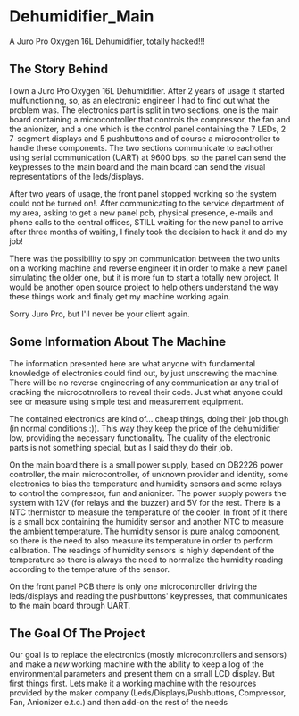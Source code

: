 # Dehumidifier_Main
A Juro Pro Oxygen 16L Dehumidifier, totally hacked!!!

## The Story Behind
I own a Juro Pro Oxygen 16L Dehumidifier. After 2 years of usage it started mulfunctioning,
so, as an electronic engineer I had to find out what the problem was.
The electronics part is split in two sections, one is the main board containing a microcontroller
that controls the compressor, the fan and the anionizer, and a one which is the control panel
containing the 7 LEDs, 2 7-segment displays and 5 pushbuttons and of course a microcontroller to
handle these components. The two sections communicate to eachother using serial communication
(UART) at 9600 bps, so the panel can send the keypresses to the main board and the main board can
send the visual representations of the leds/displays.

After two years of usage, the front panel stopped working so the system could not be turned on!.
After communicating to the service department of my area, asking to get a new panel pcb, physical
presence, e-mails and phone calls to the central offices, STILL waiting for the new panel to
arrive after three months of waiting, I finaly took the decision to hack it and do my job!

There was the possibility to spy on communication between the two units on a working machine and
reverse engineer it in order to make a new panel simulating the older one, but it is more fun to
start a totally new project. It would be another open source project to help others understand
the way these things work and finaly get my machine working again.

Sorry Juro Pro, but I'll never be your client again.

## Some Information About The Machine
The information presented here are what anyone with fundamental knowledge of electronics could
find out, by just unscrewing the machine. There will be no reverse engineering of any
communication ar any trial of cracking the microcotnrollers to reveal their code. Just what
anyone could see or measure using simple test and measurement equipment.

The contained electronics are kind of... cheap things, doing their job though (in normal
conditions :)). This way they keep the price of the dehumidifier low, providing the necessary
functionality. The quality of the electronic parts is not something special, but as I said they
do their job.

On the main board there is a small power supply, based on OB2226 power controller, the main
microcontroller, of unknown provider and identity, some electronics to bias the temperature and
humidity sensors and some relays to control the compressor, fun and anionizer. The power supply
powers the system with 12V (for relays and the buzzer) and 5V for the rest. There is a NTC
thermistor to measure the temperature of the cooler. In front of it there is a small box
containing the humidity sensor and another NTC to measure the ambient temperature. The humidity
sensor is pure analog component, so there is the need to also measure its temperature in order
to perform calibration. The readings of humidity sensors is highly dependent of the temperature
so there is always the need to normalize the humidity reading according to the temperature of
the sensor.

On the front panel PCB there is only one microcontroller driving the leds/displays and reading
the pushbuttons' keypresses, that communicates to the main board through UART.

## The Goal Of The Project
Our goal is to replace the electronics (mostly microcontrollers and sensors) and make a _new_
working machine with the ability to keep a log of the environmental parameters and present them
on a small LCD display. But first things first. Lets make it a working machine with the
resources provided by the maker company (Leds/Displays/Pushbuttons, Compressor, Fan, Anionizer
e.t.c.) and then add-on the rest of the needs

